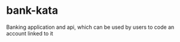 # bank-kata
Banking application and api, which can be used by users to code an account linked to it
